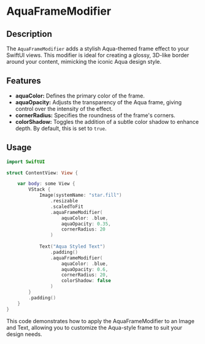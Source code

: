 # AquaFrameModifier

## Description

The `AquaFrameModifier` adds a stylish Aqua-themed frame effect to your SwiftUI views. This modifier is ideal for creating a glossy, 3D-like border around your content, mimicking the iconic Aqua design style.

## Features

- **aquaColor:** Defines the primary color of the frame.
- **aquaOpacity:** Adjusts the transparency of the Aqua frame, giving control over the intensity of the effect.
- **cornerRadius:** Specifies the roundness of the frame's corners.
- **colorShadow:** Toggles the addition of a subtle color shadow to enhance depth. By default, this is set to `true`.

## Usage

```swift
import SwiftUI

struct ContentView: View {

    var body: some View {
        VStack {
            Image(systemName: "star.fill")
                .resizable
                .scaledToFit
                .aquaFrameModifier(
                    aquaColor: .blue,
                    aquaOpacity: 0.35,
                    cornerRadius: 20
                )
            
            Text("Aqua Styled Text")
                .padding()
                .aquaFrameModifier(
                    aquaColor: .blue,
                    aquaOpacity: 0.6,
                    cornerRadius: 20,
                    colorShadow: false
                )
        }
        .padding()
    }
}
```

This code demonstrates how to apply the AquaFrameModifier to an Image and Text, allowing you to customize the Aqua-style frame to suit your design needs.
